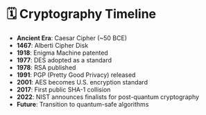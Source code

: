 # 🗓️ Cryptography Timeline

- **Ancient Era**: Caesar Cipher (~50 BCE)
- **1467**: Alberti Cipher Disk
- **1918**: Enigma Machine patented
- **1977**: DES adopted as a standard
- **1978**: RSA published
- **1991**: PGP (Pretty Good Privacy) released
- **2001**: AES becomes U.S. encryption standard
- **2017**: First public SHA-1 collision
- **2022**: NIST announces finalists for post-quantum cryptography
- **Future**: Transition to quantum-safe algorithms
